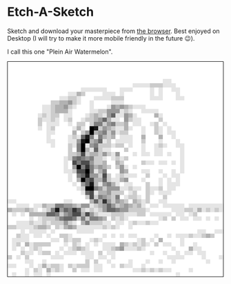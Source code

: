 # Etch-A-Sketch

Sketch and download your masterpiece from [the browser](https://daniel-yili-ye.github.io/etch-a-sketch/). Best enjoyed on Desktop (I will try to make it more mobile friendly in the future 😉).

I call this one "Plein Air Watermelon".

![watermelon](masterpiece.png)